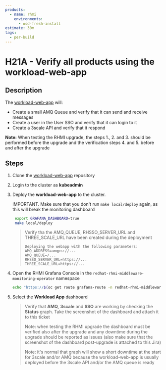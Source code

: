 ```yaml
---
products:
  - name: rhmi
    environments:
      - osd-fresh-install
estimate: 30m
tags:
  - per-build
---
```


# H21A - Verify all products using the workload-web-app

## Description

The [workload-web-app](https://github.com/integr8ly/workload-web-app) will:

- Create a small AMQ Queue and verify that it can send and receive messages
- Create a user in the User SSO and verify that it can login to it
- Create a 3scale API and verify that it respond

**Note:** When testing the RHMI upgrade, the steps 1., 2. and 3. should be performed before the upgrade and the verification steps 4. and 5. before and after the upgrade

## Steps

1. Clone the [workload-web-app](https://github.com/integr8ly/workload-web-app) repository

2. Login to the cluster as **kubeadmin**

3. Deploy the **workload-web-app** to the cluster.

   IMPORTANT. Make sure that you don't run `make local/deploy` again, as this will break the monitoring dashboard

   ```bash
    export GRAFANA_DASHBOARD=true
    make local/deploy
   ```

   > Verify tha the AMQ_QUEUE, RHSSO_SERVER_URL and THREE_SCALE_URL have been created during the deployment
   >
   > ```
   > Deploying the webapp with the following parameters:
   > AMQ_ADDRESS=amqps://...
   > AMQ_QUEUE=/...
   > RHSSO_SERVER_URL=https://...
   > THREE_SCALE_URL=https://...
   > ```

4. Open the RHMI Grafana Console in the `redhat-rhmi-middleware-monitoring-operator` namespace

   ```bash
   echo "https://$(oc get route grafana-route -n redhat-rhmi-middleware-monitoring-operator -o=jsonpath='{.spec.host}')"
   ```

5. Select the **Workload App** dashboard

   > Verify that **AMQ**, **3scale** and **SSO** are working by checking the **Status** graph.
   > Take the screenshot of the dashboard and attach it to this ticket
   >
   > Note: when testing the RHMI upgrade the dashboard must be verified also after the upgrade and any downtime during the upgrade should be reported as issues (also make sure that the screenshot of the dashboard post-upgrade is attached to this Jira)
   >
   > Note: it's normal that graph will show a short downtime at the start for 3scale and/or AMQ because the workload-web-app is usually deployed before the 3scale API and/or the AMQ queue is ready
